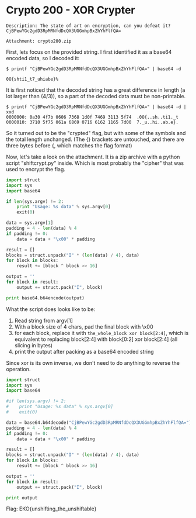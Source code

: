 # Crypto 200 - XOR Crypter
``````
Description: The state of art on encryption, can you defeat it?
CjBPewYGc2gdD3RpMRNfdDcQX3UGGmhpBxZhYhFlfQA=

Attachment: crypto200.zip
``````

First, lets focus on the provided string. I first identified it as a base64 encoded data, so I decoded it:

```
$ printf "CjBPewYGc2gdD3RpMRNfdDcQX3UGGmhpBxZhYhFlfQA=" | base64 -d

0O{shti1_t7_uhiabe}%
```

It is first noticed that the decoded string has a great difference in length (a lot larger than (4/3)), so a part of the decoded data must be non-printable.

```
$ printf "CjBPewYGc2gdD3RpMRNfdDcQX3UGGmhpBxZhYhFlfQA=" | base64 -d | xxd
0000000: 0a30 4f7b 0606 7368 1d0f 7469 3113 5f74  .0O{..sh..ti1._t
0000010: 3710 5f75 061a 6869 0716 6162 1165 7d00  7._u..hi..ab.e}.
```

So it turned out to be the "crypted" flag, but with some of the symbols and the total length unchanged.
(The {} brackets are untouched, and there are three bytes before {, which matches the flag format)

Now, let's take a look on the attachment. It is a zip archive with a python script "shiftcrypt.py" inside.
Which is most probably the "cipher" that was used to encrypt the flag.

```python
import struct
import sys
import base64

if len(sys.argv) != 2:
    print "Usage: %s data" % sys.argv[0]
    exit(0)

data = sys.argv[1]
padding = 4 - len(data) % 4
if padding != 0:
    data = data + "\x00" * padding

result = []
blocks = struct.unpack("I" * (len(data) / 4), data)
for block in blocks:
    result += [block ^ block >> 16]

output = ''
for block in result:
    output += struct.pack("I", block)

print base64.b64encode(output)
```

What the script does looks like to be:

1. Read string from argv[1]
3. With a block size of 4 chars, pad the final block with \x00
3. for each block, replace it with `the_whole_block xor block[2:4]`, which is equivalent to replacing block[2:4] with block[0:2] xor block\[2:4\] (all slicing in bytes)
7. print the output after packing as a base64 encoded string

Since xor is its own inverse, we don't need to do anything to reverse the operation.

```python
import struct
import sys
import base64

#if len(sys.argv) != 2:
#    print "Usage: %s data" % sys.argv[0]
#    exit(0)

data = base64.b64decode("CjBPewYGc2gdD3RpMRNfdDcQX3UGGmhpBxZhYhFlfQA=")
padding = 4 - len(data) % 4
if padding != 0:
    data = data + "\x00" * padding

result = []
blocks = struct.unpack("I" * (len(data) / 4), data)
for block in blocks:
    result += [block ^ block >> 16]

output = ''
for block in result:
    output += struct.pack("I", block)

print output
```

Flag: EKO{unshifting_the_unshiftable}
